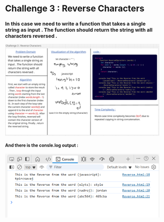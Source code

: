 # Challenge 3 : Reverse Characters

### In this case we need to write a function that takes a single string as input . The function should return the string with all characters reversed .

![Reverse-Characters](whiteboard.png)

#### And there is the consle.log output :

![consle.log-pic](consle.png)